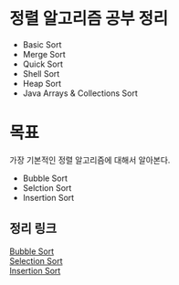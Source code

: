 # 정렬 알고리즘 공부 정리
- Basic Sort
- Merge Sort
- Quick Sort 
- Shell Sort
- Heap Sort
- Java Arrays & Collections Sort 

# 목표
가장 기본적인 정렬 알고리즘에 대해서 알아본다.
- Bubble Sort
- Selction Sort
- Insertion Sort

## 정리 링크
[Bubble Sort](https://velog.io/@agugu95/Java-Bubble-Sort)  
[Selection Sort](https://velog.io/@agugu95/Java-Selection-Sort)  
[Insertion Sort](https://velog.io/@agugu95/Java-Insertion-Sort)  
